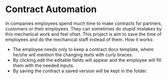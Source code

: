 # Contract Automation

In companies employees spend much time to make contracts for partners, customers or their employees. They can sometimes do stupid mistakes by this mechanical work and feel ofset.
This project is aim to save the time of employees and do the mechanical staff instead of them.
How it works:
 - The employee needs only to keep a contract docx template, where he/she will mention the changing texts with curly braces.
 - By clicking edit the editable fields will appear and the employee will fill them with the needed inputs.
 - By saving the contract a saved version will be kept in the folder.
